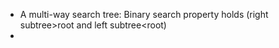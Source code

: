 - A multi-way search tree: Binary search property holds (right subtree>root and left subtree<root)
- 
